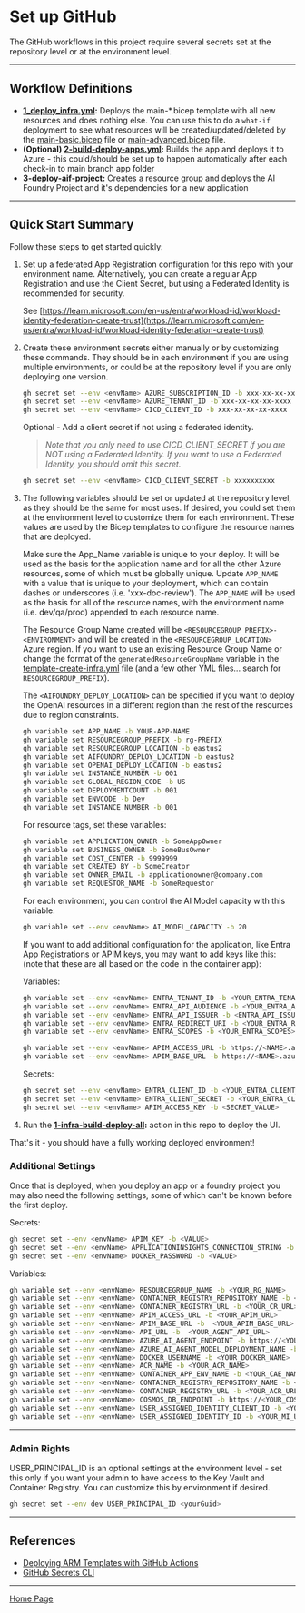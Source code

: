 # Set up GitHub

The GitHub workflows in this project require several secrets set at the repository level or at the environment level.

---

## Workflow Definitions

- **[1_deploy_infra.yml](./workflows/1_deploy_infra.yml):** Deploys the main-*.bicep template with all new resources and does nothing else. You can use this to do a `what-if` deployment to see what resources will be created/updated/deleted by the [main-basic.bicep](../infra/bicep/main-basic.bicep) file or  [main-advanced.bicep](../infra/bicep/main-advanced.bicep) file.
- **(Optional) [2-build-deploy-apps.yml](./workflows/2-build-deploy-apps.yml):** Builds the app and deploys it to Azure - this could/should be set up to happen automatically after each check-in to main branch app folder
- **[3-deploy-aif-project](./workflows/deploy-aif-project.yml):** Creates a resource group and deploys the AI Foundry Project and it's dependencies for a new application

---

## Quick Start Summary

Follow these steps to get started quickly:

1. Set up a federated App Registration configuration for this repo with your environment name. Alternatively, you can create a regular App Registration and use the Client Secret, but using a Federated Identity is recommended for security.

    See [https://learn.microsoft.com/en-us/entra/workload-id/workload-identity-federation-create-trust](https://learn.microsoft.com/en-us/entra/workload-id/workload-identity-federation-create-trust)

1. Create these environment secrets either manually or by customizing these commands. They should be in each environment if you are using multiple environments, or could be at the repository level if you are only deploying one version.

    ```bash
    gh secret set --env <envName> AZURE_SUBSCRIPTION_ID -b xxx-xx-xx-xx-xxxx
    gh secret set --env <envName> AZURE_TENANT_ID -b xxx-xx-xx-xx-xxxx
    gh secret set --env <envName> CICD_CLIENT_ID -b xxx-xx-xx-xx-xxxx
    ```

    Optional - Add a client secret if not using a federated identity.

    > *Note that you only need to use CICD_CLIENT_SECRET if you are NOT using a Federated Identity. If you want to use a Federated Identity, you should omit this secret.*

    ```bash
    gh secret set --env <envName> CICD_CLIENT_SECRET -b xxxxxxxxxx
    ```

1. The following variables should be set or updated at the repository level, as they should be the same for most uses. If desired, you could set them at the environment level to customize them for each environment. These values are used by the Bicep templates to configure the resource names that are deployed.

     Make sure the App_Name variable is unique to your deploy. It will be used as the basis for the application name and for all the other Azure resources, some of which must be globally unique.    Update `APP_NAME` with a value that is unique to your deployment, which can contain dashes or underscores (i.e. 'xxx-doc-review'). The `APP_NAME` will be used as the basis for all of the resource names, with the environment name (i.e. dev/qa/prod) appended to each resource name.

    The Resource Group Name created will be `<RESOURCEGROUP_PREFIX>-<ENVIRONMENT>` and will be created in the `<RESOURCEGROUP_LOCATION>` Azure region. If you want to use an existing Resource Group Name or change the format of the `generatedResourceGroupName` variable in the [template-create-infra.yml](./workflows/template-create-infra.yml) file (and a few other YML files... search for `RESOURCEGROUP_PREFIX`).

    The `<AIFOUNDRY_DEPLOY_LOCATION>` can be specified if you want to deploy the OpenAI resources in a different region than the rest of the resources due to region constraints.

    ```bash
    gh variable set APP_NAME -b YOUR-APP-NAME
    gh variable set RESOURCEGROUP_PREFIX -b rg-PREFIX
    gh variable set RESOURCEGROUP_LOCATION -b eastus2
    gh variable set AIFOUNDRY_DEPLOY_LOCATION -b eastus2
    gh variable set OPENAI_DEPLOY_LOCATION -b eastus2
    gh variable set INSTANCE_NUMBER -b 001
    gh variable set GLOBAL_REGION_CODE -b US
    gh variable set DEPLOYMENTCOUNT -b 001
    gh variable set ENVCODE -b Dev
    gh variable set INSTANCE_NUMBER -b 001
    ```

    For resource tags, set these variables:

    ```bash
    gh variable set APPLICATION_OWNER -b SomeAppOwner
    gh variable set BUSINESS_OWNER -b SomeBusOwner
    gh variable set COST_CENTER -b 9999999
    gh variable set CREATED_BY -b SomeCreator
    gh variable set OWNER_EMAIL -b applicationowner@company.com
    gh variable set REQUESTOR_NAME -b SomeRequestor
    ```

    For each environment, you can control the AI Model capacity with this variable:

    ```bash
    gh variable set --env <envName> AI_MODEL_CAPACITY -b 20
    ```

    If you want to add additional configuration for the application, like Entra App Registrations or APIM keys, you may want to add keys like this: (note that these are all based on the code in the container app):

    Variables:

    ```bash
    gh variable set --env <envName> ENTRA_TENANT_ID -b <YOUR_ENTRA_TENANT_ID>
    gh variable set --env <envName> ENTRA_API_AUDIENCE -b <YOUR_ENTRA_API_AUDIENCE>
    gh variable set --env <envName> ENTRA_API_ISSUER -b <ENTRA_API_ISSUER>
    gh variable set --env <envName> ENTRA_REDIRECT_URI -b <YOUR_ENTRA_REDIRECT_URI>
    gh variable set --env <envName> ENTRA_SCOPES -b <YOUR_ENTRA_SCOPES>

    gh variable set --env <envName> APIM_ACCESS_URL -b https://<NAME>.azure-api.net/api/<NAME>-app-access/2025-06-24
    gh variable set --env <envName> APIM_BASE_URL -b https://<NAME>.azure-api.net/api/<NAME>-facade/2025-06-24
    ```

    Secrets:
    ```bash
    gh secret set --env <envName> ENTRA_CLIENT_ID -b <YOUR_ENTRA_CLIENT_ID>
    gh secret set --env <envName> ENTRA_CLIENT_SECRET -b <YOUR_ENTRA_CLIENT_SECRET>
    gh secret set --env <envName> APIM_ACCESS_KEY -b <SECRET_VALUE>
    ```

1. Run the **[1-infra-build-deploy-all](./workflows/1-infra-build-deploy-all.yml):** action in this repo to deploy the UI.

That's it - you should have a fully working deployed environment!

### Additional Settings

Once that is deployed, when you deploy an app or a foundry project you may also need the following settings, some of which can't be known before the first deploy.

Secrets:

```bash
gh secret set --env <envName> APIM_KEY -b <VALUE>
gh secret set --env <envName> APPLICATIONINSIGHTS_CONNECTION_STRING -b <VALUE>
gh secret set --env <envName> DOCKER_PASSWORD -b <VALUE>
```

Variables:

```bash
gh variable set --env <envName> RESOURCEGROUP_NAME -b <YOUR_RG_NAME>
gh variable set --env <envName> CONTAINER_REGISTRY_REPOSITORY_NAME -b <YOUR_CR_NAME>
gh variable set --env <envName> CONTAINER_REGISTRY_URL -b <YOUR_CR_URL>
gh variable set --env <envName> APIM_ACCESS_URL -b <YOUR_APIM_URL>
gh variable set --env <envName> APIM_BASE_URL -b  <YOUR_APIM_BASE_URL>
gh variable set --env <envName> API_URL -b  <YOUR_AGENT_API_URL>
gh variable set --env <envName> AZURE_AI_AGENT_ENDPOINT -b https://<YOUR_FOUNDRY_NAME>.services.ai.azure.com/api/projects/<YOUR_PROJECT_NAME>
gh variable set --env <envName> AZURE_AI_AGENT_MODEL_DEPLOYMENT_NAME -b gpt-4.1
gh variable set --env <envName> DOCKER_USERNAME -b <YOUR_DOCKER_NAME>
gh variable set --env <envName> ACR_NAME -b <YOUR_ACR_NAME>
gh variable set --env <envName> CONTAINER_APP_ENV_NAME -b <YOUR_CAE_NAME>
gh variable set --env <envName> CONTAINER_REGISTRY_REPOSITORY_NAME -b <YOUR_CR_REPO_NAME>
gh variable set --env <envName> CONTAINER_REGISTRY_URL -b <YOUR_ACR_URL>
gh variable set --env <envName> COSMOS_DB_ENDPOINT -b https://<YOUR_COSMOS_NAME>.documents.azure.com:443/
gh variable set --env <envName> USER_ASSIGNED_IDENTITY_CLIENT_ID -b <YOUR_MI_USER_CLIENT_ID>
gh variable set --env <envName> USER_ASSIGNED_IDENTITY_ID -b <YOUR_MI_USER_RESOURCE_ID>
```

---

### Admin Rights

USER_PRINCIPAL_ID is an optional settings at the environment level - set this only if you want your admin to have access to the Key Vault and Container Registry. You can customize this by environment if desired.

```bash
gh secret set --env dev USER_PRINCIPAL_ID <yourGuid>
```

<!-- ADMIN_IP_ADDRESS and USER_PRINCIPAL_ID are optional settings at the environment level - set these only if you want your admin to have access to the Key Vault and Container Registry. You can customize and run the following commands, or you can set these secrets up manually.

```bash
gh secret set --env dev ADMIN_IP_ADDRESS 192.168.1.1
gh secret set --env dev USER_PRINCIPAL_ID <yourGuid>
``` -->

---

## References

- [Deploying ARM Templates with GitHub Actions](https://docs.microsoft.com/en-us/azure/azure-resource-manager/templates/deploy-github-actions)
- [GitHub Secrets CLI](https://cli.github.com/manual/gh_secret_set)

---

[Home Page](../README.md)
